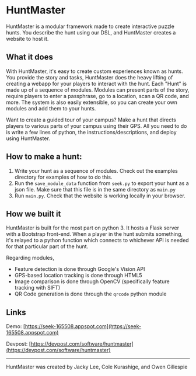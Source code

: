 # HuntMaster
HuntMaster is a modular framework made to create interactive puzzle hunts. You describe the hunt using our DSL, and HuntMaster creates a website to host it.

## What it does
With HuntMaster, it's easy to create custom experiences known as hunts. You provide the story and tasks, HuntMaster does the heavy lifting of creating a webapp for your players to interact with the hunt. Each "Hunt" is made up of a sequence of modules. Modules can present parts of the story, require players to enter a passphrase, go to a location, scan a QR code, and more. The system is also easily extensible, so you can create your own modules and add them to your hunts.

Want to create a guided tour of your campus? Make a hunt that directs players to various parts of your campus using their GPS. All you need to do is write a few lines of python, the instructions/descriptions, and deploy using HuntMaster.

## How to make a hunt:
1. Write your hunt as a sequence of modules. Check out the examples directory for examples of how to do this.
2. Run the ``save_module_data`` function from ``seek.py`` to export your hunt as a json file. Make sure that this file is in the same directory as ``main.py``
3. Run ``main.py``. Check that the website is working locally in your browser.

## How we built it
HuntMaster is built for the most part on python 3. It hosts a Flask server with a Bootstrap front-end. When a player in the hunt submits something, it's relayed to a python function which connects to whichever API is needed for that particular part of the hunt. 

Regarding modules,
* Feature detection is done through Google's Vision API
* GPS-based location tracking is done through HTML5
* Image comparison is done through OpenCV (specifically feature tracking with SIFT)
* QR Code generation is done through the `qrcode` python module

## Links

Demo: [https://seek-165508.appspot.com](https://seek-165508.appspot.com)

Devpost: [https://devpost.com/software/huntmaster](https://devpost.com/software/huntmaster)

---

HuntMaster was created by Jacky Lee, Cole Kurashige, and Owen Gillespie
